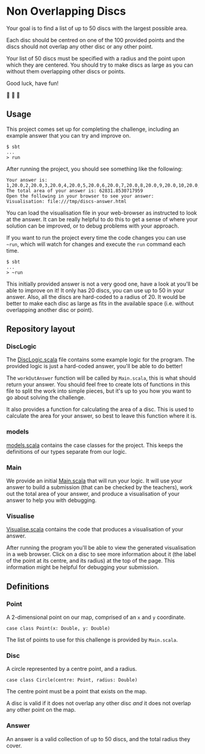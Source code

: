 Non Overlapping Discs
=====================

Your goal is to find a list of up to 50 discs with the largest
possible area.

Each disc should be centred on one of the 100 provided points and the
discs should not overlap any other disc or any other point.

Your list of 50 discs must be specified with a radius and the point
upon which they are centered. You should try to make discs as large as
you can without them overlapping other discs or points.

Good luck, have fun!

:tada: :tada: :tada:

## Usage

This project comes set up for completing the challenge, including an
example answer that you can try and improve on.

    $ sbt
    ...
    > run

After running the project, you should see something like the
following:

    Your answer is: 1,20.0,2,20.0,3,20.0,4,20.0,5,20.0,6,20.0,7,20.0,8,20.0,9,20.0,10,20.0,11,20.0,12,20.0,13,20.0,14,20.0,15,20.0,16,20.0,17,20.0,18,20.0,19,20.0,20,20.0,21,20.0,22,20.0,23,20.0,24,20.0,25,20.0,26,20.0,27,20.0,28,20.0,29,20.0,30,20.0,31,20.0,32,20.0,33,20.0,34,20.0,35,20.0,36,20.0,37,20.0,38,20.0,39,20.0,40,20.0,41,20.0,42,20.0,43,20.0,44,20.0,45,20.0,46,20.0,47,20.0,48,20.0,49,20.0,50,20.0
    The total area of your answer is: 62831.8530717959
    Open the following in your browser to see your answer:
    Visualisation: file:///tmp/discs-answer.html

You can load the visualisation file in your web-browser as instructed
to look at the answer. It can be really helpful to do this to get a
sense of where your solution can be improved, or to debug problems
with your approach.

If you want to run the project every time the code changes you can use
`~run`, which will watch for changes and execute the `run` command
each time.

    $ sbt
    ...
    > ~run

This initially provided answer is not a very good one, have a look at
you'll be able to improve on it! It only has 20 discs, you can use up
to 50 in your answer.  Also, all the discs are hard-coded to a radius
of 20. It would be better to make each disc as large as fits in the
available space (i.e. without overlapping another disc or point).

## Repository layout

### DiscLogic

The [DiscLogic.scala](src/main/scala/discs/DiscLogic.scala) file
contains some example logic for the program. The provided logic is
just a hard-coded answer, you'll be able to do better!

The `workOutAnswer` function will be called by `Main.scala`, this is
what should return your answer. You should feel free to create lots of
functions in this file to split the work into simple pieces, but it's
up to you how you want to go about solving the challenge.

It also provides a function for calculating the area of a disc. This
is used to calculate the area for your answer, so best to leave this
function where it is.

### models

[models.scala](src/main/scala/discs/models.scala) contains the case
classes for the project. This keeps the definitions of our types
separate from our logic.

### Main

We provide an initial [Main.scala](src/main/scala/discs/Main.scala)
that will run your logic. It will use your answer to build a
submission (that can be checked by the teachers), work out the total
area of your answer, and produce a visualisation of your answer to
help you with debugging.

### Visualise

[Visualise.scala](src/main/scala/discs/Visualise.scala) contains the
code that produces a visualisation of your answer.

After running the program you'll be able to view the generated
visualisation in a web browser. Click on a disc to see more
information about it (the label of the point at its centre, and its
radius) at the top of the page. This information might be helpful for
debugging your submission.

## Definitions

### Point

A 2-dimensional point on our map, comprised of an `x` and `y`
coordinate.

    case class Point(x: Double, y: Double)

The list of points to use for this challenge is provided by
`Main.scala`.

### Disc

A circle represented by a centre point, and a radius.

    case class Circle(centre: Point, radius: Double)

The centre point must be a point that exists on the map.

A disc is valid if it does not overlap any other disc *and* it does
not overlap any other point on the map.

### Answer

An answer is a valid collection of up to 50 discs, and the total
radius they cover.
